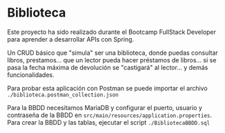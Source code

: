# Biblioteca

Este proyecto ha sido realizado durante el Bootcamp FullStack Developer 
para aprender a desarrollar APIs con Spring.

Un CRUD básico que "simula" ser una biblioteca, donde puedas consultar libros, prestamos... 
que un lector pueda hacer préstamos de libros...
si se pasa la fecha máxima de devolución se "castigará" al lector... 
y demás funcionalidades.

Para probar esta aplicación con Postman se puede importar el archivo `./biblioteca.postman_collection.json`

Para la BBDD necesitamos MariaDB y configurar el puerto, usuario y contraseña de la BBDD en ``src/main/resources/application.properties``.
Para crear la BBDD y las tablas, ejecutar el script ``./BibliotecaBBDD.sql``